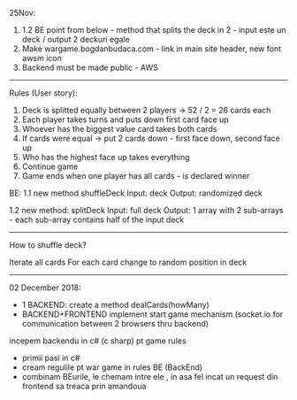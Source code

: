 25Nov:
1.  1.2 BE point from below - method that splits the deck in 2 - input este un deck  / output 2 deckuri egale
2. Make wargame.bogdanbudaca.com - link in main site header, new font awsm icon
3. Backend must be made public - AWS

--------

Rules (User story):
1. Deck is splitted equally between 2 players -> 52 / 2 = 26 cards each
2. Each player takes turns and puts down first card face up
3. Whoever has the biggest value card takes both cards
4. If cards were equal -> put 2 cards down - first face down, second face up
5. Who has the highest face up takes everything
6. Continue game
7. Game ends when one player has all cards - is declared winner

BE:
1.1 new method shuffleDeck
		Input: deck
		Output: randomized deck
		
1.2 new method: splitDeck
		Input: full deck
		Output: 1 array with 2 sub-arrays - each sub-array contains half of the input deck


-------------

How to shuffle deck?

Iterate all cards
For each card change to random position in deck

-------
02 December 2018: 
  - 1 BACKEND: create a method dealCards(howMany) 
  - BACKEND+FRONTEND implement start game mechanism (socket.io for communication between 2 browsers thru backend)
  
  incepem backendu in c# (c sharp) pt game rules
- primii pasi in c#
- cream regulile pt war game in rules BE (BackEnd)
- combinam BEurile, le chemam intre ele , in asa fel incat un request din frontend sa treaca prin amandoua
